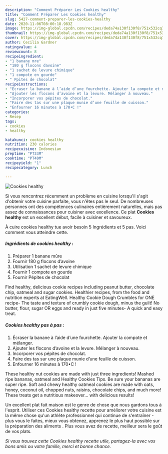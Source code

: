 ```yaml
---
description: "Comment Préparer Les Cookies healthy"
title: "Comment Préparer Les Cookies healthy"
slug: 5427-comment-preparer-les-cookies-healthy
date: 2020-11-06T08:00:18.983Z
image: https://img-global.cpcdn.com/recipes/deda74a130f130f8/751x532cq70/cookies-healthy-photo-principale-de-la-recette.jpg
thumbnail: https://img-global.cpcdn.com/recipes/deda74a130f130f8/751x532cq70/cookies-healthy-photo-principale-de-la-recette.jpg
cover: https://img-global.cpcdn.com/recipes/deda74a130f130f8/751x532cq70/cookies-healthy-photo-principale-de-la-recette.jpg
author: Cecilia Gardner
ratingvalue: 4
reviewcount: 8
recipeingredient:
- "1 banane mre"
- "180 g flocons davoine"
- "1 sachet de levure chimique"
- "1 compote en gourde"
- " Ppites de chocolat"
recipeinstructions:
- "Écraser la banane à l’aide d’une fourchette. Ajouter la compote et mélanger."
- "Ajouter les flocons d’avoine et la levure. Mélanger à nouveau."
- "Incorporer vos pépites de chocolat."
- "Faire des tas sur une plaque munie d’une feuille de cuisson."
- "Enfourner 16 minutes à 170•C !"
categories:
- Resep
tags:
- cookies
- healthy

katakunci: cookies healthy 
nutrition: 230 calories
recipecuisine: Indonesian
preptime: "PT33M"
cooktime: "PT40M"
recipeyield: "1"
recipecategory: Lunch

---
```



![Cookies healthy](https://img-global.cpcdn.com/recipes/deda74a130f130f8/751x532cq70/cookies-healthy-photo-principale-de-la-recette.jpg)

Si vous rencontrez récemment un problème en cuisine lorsqu'il s'agit d'obtenir votre cuisine parfaite, vous n'êtes pas le seul. De nombreuses personnes ont des compétences culinaires entièrement naturelles, mais pas assez de connaissances pour cuisiner avec excellence. Ce plat <strong> Cookies healthy </strong> est un excellent début, facile à cuisiner et savoureux.

<!--inarticleads1-->

À cuire cookies healthy tue avoir besoin 5 Ingrédients et 5 pas. Voici comment vous atteindre cette.

##### Ingrédients de cookies healthy :

1. Préparer 1 banane mûre
1. Fournir 180 g flocons d’avoine
1. Utilisation 1 sachet de levure chimique
1. Fournir 1 compote en gourde
1. Fournir  Pépites de chocolat


Find healthy, delicious cookie recipes including peanut butter, chocolate chip, oatmeal and sugar cookies. Healthier recipes, from the food and nutrition experts at EatingWell. Healthy Cookie Dough Crumbles for ONE recipe- The taste and texture of crumbly cookie dough, minus the guilt! No butter, flour, sugar OR eggs and ready in just five minutes- A quick and easy treat. 

<!--inarticleads2-->

##### Cookies healthy pas à pas :

1. Écraser la banane à l’aide d’une fourchette. Ajouter la compote et mélanger.
1. Ajouter les flocons d’avoine et la levure. Mélanger à nouveau.
1. Incorporer vos pépites de chocolat.
1. Faire des tas sur une plaque munie d’une feuille de cuisson.
1. Enfourner 16 minutes à 170•C !


These healthy nut cookies are made with just three ingredients! Mashed ripe bananas, oatmeal and Healthy Cookies Tips. Be sure your bananas are super ripe. Soft and chewy healthy oatmeal cookies are made with oats, honey, coconut oil, chopped nuts, raisins, chocolate chips, and much more! These treats get a nutritious makeover… with delicious results! 

<!--inarticleads1-->

<p>
Un excellent plat fait maison est le genre de chose que nous gardons tous à l'esprit. Utiliser ces Cookies healthy recette pour améliorer votre cuisine est la même chose qu'un athlète professionnel qui continue de s'entraîner - plus vous le faites, mieux vous obtenez, apprenez le plus haut possible sur la préparation des aliments . Plus vous avez de recette, meilleur sera le goût de vos plats.
</p>

<p>
<i>Si vous trouvez cette Cookies healthy recette utile, partagez-la avec vos bons amis ou votre famille, merci et bonne chance.</i>
</p>
